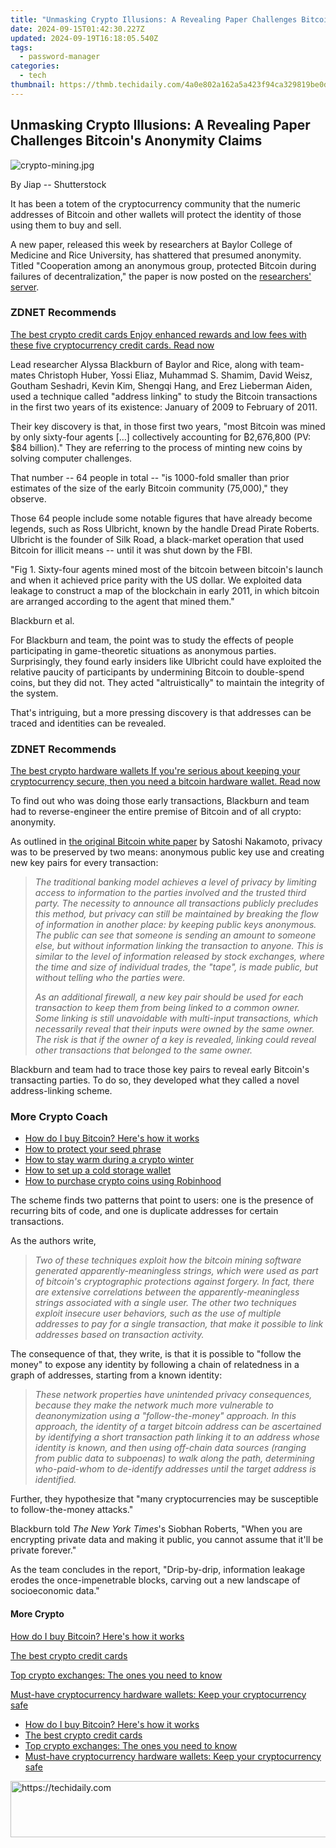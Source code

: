 ```yaml
---
title: "Unmasking Crypto Illusions: A Revealing Paper Challenges Bitcoin's Anonymity Claims"
date: 2024-09-15T01:42:30.227Z
updated: 2024-09-19T16:18:05.540Z
tags:
  - password-manager
categories:
  - tech
thumbnail: https://thmb.techidaily.com/4a0e802a162a5a423f94ca329819be0d261aa988bda1b4b5ab8aef4726e226b5.jpg
---
```


## Unmasking Crypto Illusions: A Revealing Paper Challenges Bitcoin's Anonymity Claims

![crypto-mining.jpg](https://www.zdnet.com/a/img/resize/9f8b9119a90c2a50fa28a57c841d1010cb02395e/2021/10/18/020be019-67fa-40c2-acb0-0a825ec1c582/crypto-mining.jpg?auto=webp&width=1280)

By Jiap -- Shutterstock

It has been a totem of the cryptocurrency community that the numeric addresses of Bitcoin and other wallets will protect the identity of those using them to buy and sell. 

A new paper, released this week by researchers at Baylor College of Medicine and Rice University, has shattered that presumed anonymity. Titled "Cooperation among an anonymous group, protected Bitcoin during failures of decentralization," the paper is now posted on the [researchers' server](https://aidenlab.org/bitcoin.pdf). 

### **ZDNET** Recommends

[The best crypto credit cards Enjoy enhanced rewards and low fees with these five cryptocurrency credit cards.  Read now](https://www.zdnet.com/article/best-crypto-credit-card/)

Lead researcher Alyssa Blackburn of Baylor and Rice, along with team-mates Christoph Huber, Yossi Eliaz, Muhammad S. Shamim, David Weisz, Goutham Seshadri, Kevin Kim, Shengqi Hang, and Erez Lieberman Aiden, used a technique called "address linking" to study the Bitcoin transactions in the first two years of its existence: January of 2009 to February of 2011\. 

Their key discovery is that, in those first two years, "most Bitcoin was mined by only sixty-four agents \[…\] collectively accounting for ₿2,676,800 (PV: $84 billion)." They are referring to the process of minting new coins by solving computer challenges. 

That number -- 64 people in total -- "is 1000-fold smaller than prior estimates of the size of the early Bitcoin community (75,000)," they observe. 

Those 64 people include some notable figures that have already become legends, such as Ross Ulbricht, known by the handle Dread Pirate Roberts. Ulbricht is the founder of Silk Road, a black-market operation that used Bitcoin for illicit means -- until it was shut down by the FBI. 

"Fig 1\. Sixty-four agents mined most of the bitcoin between bitcoin's launch and when it achieved price parity with the US dollar. We exploited data leakage to construct a map of the blockchain in early 2011, in which bitcoin are arranged according to the agent that mined them."

Blackburn et al.

For Blackburn and team, the point was to study the effects of people participating in game-theoretic situations as anonymous parties. Surprisingly, they found early insiders like Ulbricht could have exploited the relative paucity of participants by undermining Bitcoin to double-spend coins, but they did not. They acted "altruistically" to maintain the integrity of the system.

That's intriguing, but a more pressing discovery is that addresses can be traced and identities can be revealed. 

### **ZDNET** Recommends

[The best crypto hardware wallets If you're serious about keeping your cryptocurrency secure, then you need a bitcoin hardware wallet.  Read now](https://www.zdnet.com/article/best-crypto-wallet/)

To find out who was doing those early transactions, Blackburn and team had to reverse-engineer the entire premise of Bitcoin and of all crypto: anonymity. 

As outlined in [the original Bitcoin white paper](https://bitcoin.org/bitcoin.pdf) by Satoshi Nakamoto, privacy was to be preserved by two means: anonymous public key use and creating new key pairs for every transaction:

> _The traditional banking model achieves a level of privacy by limiting access to information to the parties involved and the trusted third party. The necessity to announce all transactions publicly precludes this method, but privacy can still be maintained by breaking the flow of information in another place: by keeping public keys anonymous. The public can see that someone is sending an amount to someone else, but without information linking the transaction to anyone. This is similar to the level of information released by stock exchanges, where the time and size of individual trades, the "tape", is made public, but without telling who the parties were._ 
> 
> _As an additional firewall, a new key pair should be used for each transaction to keep them from being linked to a common owner. Some linking is still unavoidable with multi-input transactions, which necessarily reveal that their inputs were owned by the same owner. The risk is that if the owner of a key is revealed, linking could reveal other transactions that belonged to the same owner._ 

Blackburn and team had to trace those key pairs to reveal early Bitcoin's transacting parties. To do so, they developed what they called a novel address-linking scheme. 

### More Crypto Coach

* [How do I buy Bitcoin? Here's how it works](https://www.zdnet.com/article/how-do-i-buy-bitcoin-the-crypto-coach-shows-you-how/)
* [How to protect your seed phrase](https://www.zdnet.com/article/crypto-coach-how-to-protect-your-seed-phrase/)
* [How to stay warm during a crypto winter](https://www.zdnet.com/article/crypto-coach-how-to-stay-warm-during-a-crypto-winter/)
* [How to set up a cold storage wallet](https://www.zdnet.com/article/crypto-coach-how-to-set-up-a-cold-storage-wallet/)
* [How to purchase crypto coins using Robinhood](https://www.zdnet.com/article/crypto-coach-how-to-purchase-crypto-coins-using-robinhood/)

The scheme finds two patterns that point to users: one is the presence of recurring bits of code, and one is duplicate addresses for certain transactions. 

As the authors write,

> _Two of these techniques exploit how the bitcoin mining software generated apparently-meaningless strings, which were used as part of bitcoin's cryptographic protections against forgery. In fact, there are extensive correlations between the apparently-meaningless strings associated with a single user. The other two techniques exploit insecure user behaviors, such as the use of multiple addresses to pay for a single transaction, that make it possible to link addresses based on transaction activity._ 

The consequence of that, they write, is that it is possible to "follow the money" to expose any identity by following a chain of relatedness in a graph of addresses, starting from a known identity:

> _These network properties have unintended privacy consequences, because they make the network much more vulnerable to deanonymization using a "follow-the-money" approach. In this approach, the identity of a target bitcoin address can be ascertained by identifying a short transaction path linking it to an address whose identity is known, and then using off-chain data sources (ranging from public data to subpoenas) to walk along the path, determining who-paid-whom to de-identify addresses until the target address is identified._

Further, they hypothesize that "many cryptocurrencies may be susceptible to follow-the-money attacks."

Blackburn told _The New York Times_'s Siobhan Roberts, "When you are encrypting private data and making it public, you cannot assume that it'll be private forever." 

As the team concludes in the report, "Drip-by-drip, information leakage erodes the once-impenetrable blocks, carving out a new landscape of socioeconomic data." 

#### More Crypto

[How do I buy Bitcoin? Here's how it works](https://www.zdnet.com/article/how-do-i-buy-bitcoin-the-crypto-coach-shows-you-how/ "How do I buy Bitcoin? Here's how it works")

[The best crypto credit cards](https://www.zdnet.com/article/best-crypto-credit-card/ "The best crypto credit cards")

[Top crypto exchanges: The ones you need to know](https://www.zdnet.com/article/best-crypto-exchange/ "Top crypto exchanges: The ones you need to know")

[Must-have cryptocurrency hardware wallets: Keep your cryptocurrency safe](https://www.zdnet.com/article/best-crypto-wallet/ "Must-have cryptocurrency hardware wallets: Keep your cryptocurrency safe")

* [How do I buy Bitcoin? Here's how it works](https://www.zdnet.com/article/how-do-i-buy-bitcoin-the-crypto-coach-shows-you-how/ "How do I buy Bitcoin? Here's how it works")
* [The best crypto credit cards](https://www.zdnet.com/article/best-crypto-credit-card/ "The best crypto credit cards")
* [Top crypto exchanges: The ones you need to know](https://www.zdnet.com/article/best-crypto-exchange/ "Top crypto exchanges: The ones you need to know")
* [Must-have cryptocurrency hardware wallets: Keep your cryptocurrency safe](https://www.zdnet.com/article/best-crypto-wallet/ "Must-have cryptocurrency hardware wallets: Keep your cryptocurrency safe")

<ins class="adsbygoogle"
     style="display:block"
     data-ad-format="autorelaxed"
     data-ad-client="ca-pub-7571918770474297"
     data-ad-slot="1223367746"></ins>

<ins class="adsbygoogle"
     style="display:block"
     data-ad-client="ca-pub-7571918770474297"
     data-ad-slot="8358498916"
     data-ad-format="auto"
     data-full-width-responsive="true"></ins>



<!-- affiliate ads begin -->
<a href="https://aligracehair.sjv.io/c/5597632/2012406/19272" target="_top" id="2012406">
  <img src="//a.impactradius-go.com/display-ad/19272-2012406" border="0" alt="https://techidaily.com" width="728" height="90"/>
</a>
<img height="0" width="0" src="https://aligracehair.sjv.io/i/5597632/2012406/19272" style="position:absolute;visibility:hidden;" border="0" />
<!-- affiliate ads end -->

